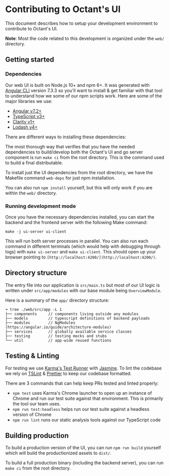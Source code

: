 # Contributing to Octant's UI

This document describes how to setup your development environment to contribute to Octant's UI.

**Note**: Most the code related to this development is organized under the `web/` directory.

## Getting started

### Dependencies

Our web UI is built on Node.js 10+ and npm 6+. It was generated with [Angular CLI](https://github.com/angular/angular-cli) version 7.3.3 so you'll want to install & get familiar with that tool to understand how we some of our npm scripts work. Here are some of the major libraries we use:

- [Angular v7.2+](http://angular.io)
- [TypeScript v3+](https://www.typescriptlang.org/)
- [Clarity v1+](https://clarity.design/)
- [Lodash v4+](https://lodash.com/)

There are different ways to installing these dependencies:

The most thorough way that verifies that you have the needed dependencies to build/develop both the Octant's UI and go server component is run `make ci` from the root directory. This is the command used to build a final distributable.

To install just the UI dependencies from the root directory, we have the Makefile command `web-deps` for just npm installation.

You can also run `npm install` yourself, but this will only work if you are within the `web/` directory.

### Running development mode

Once you have the necessary dependencies installed, you can start the backend and the frontend server with the following Make command:

    make -j ui-server ui-client

This will run both server processes in parallel. You can also run each command in different terminals (which would help with debugging through logs) with `make ui-server` and `make ui-client`. This should open up your browser pointing to `[http://localhost:4200/](http://localhost:4200/)`.

## Directory structure

The entry file into our application is `src/main.ts` but most of our UI logic is written under `src/app/modules` with our base module being `OverviewModule`.

Here is a summary of the `app/` directory structure:

    ➜ tree ./web/src/app -L 1
    ├── components     // components living outside any modules
    ├── models         // typescript definitions of backend payloads
    ├── modules        // NgModules (https://angular.io/guide/architecture-modules)
    ├── services       // globally available service classes
    ├── testing        // testing mocks and stubs
    └── util           // app-wide reused functions

## Testing & Linting

For testing we use [Karma's Test Runner](https://karma-runner.github.io/latest/index.html) with [Jasmine](https://jasmine.github.io). To lint the codebase we rely on [TSLint](https://palantir.github.io/tslint/) & [Prettier](https://prettier.io/) to keep our codebase formatted.

There are 3 commands that can help keep PRs tested and linted properly:

- `npm test` uses Karma's Chrome launcher to open up an instance of Chrome and run our test suite against that environment. This is primarily the tool our team uses.
- `npm run test:headless` helps run our test suite against a headless version of Chrome
- `npm run lint` runs our static analysis tools against our TypeScript code

## Building production

To build a production version of the UI, you can run `npm run build` yourself which will build the productionized assets to `dist/`.

To build a full production binary (including the backend server), you can run `make ci` from the root directory.
